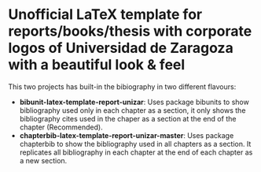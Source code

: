 # Unofficial LaTeX template for reports/books/thesis with corporate logos of Universidad de Zaragoza with a beautiful look & feel 

This two projects has built-in the bibiography in two different flavours:

- **bibunit-latex-template-report-unizar**: Uses package bibunits to show bibliography used only in each chapter as a section, it only shows the bibliography cites used in the chaper as a section at the end of the chapter (Recommended).
- **chapterbib-latex-template-report-unizar-master**: Uses package chapterbib to show the bibliography used in all chapters as a section. It replicates all bibliography in each chapter at the end of each chapter as a new section.
